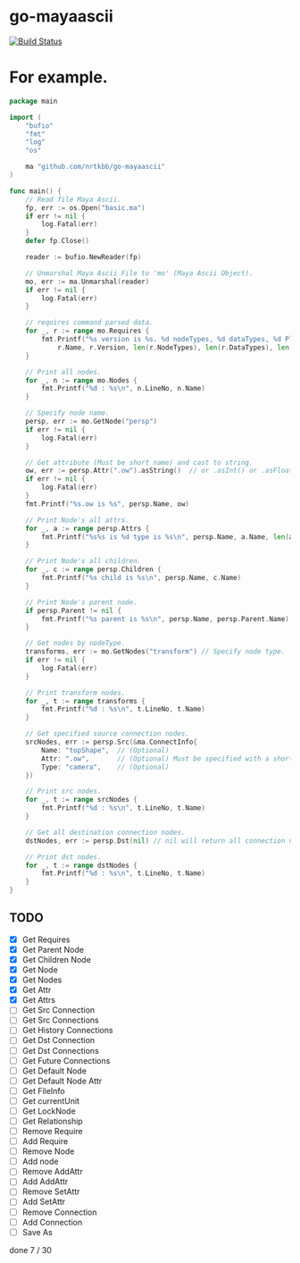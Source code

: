 # go-mayaascii

[![Build Status](https://travis-ci.org/nrtkbb/go-mayaascii.svg?branch=master)](https://travis-ci.org/nrtkbb/go-mayaascii)


# For example.

```go
package main

import (
	"bufio"
	"fmt"
	"log"
	"os"

	ma "github.com/nrtkbb/go-mayaascii"
)

func main() {
	// Read file Maya Ascii.
	fp, err := os.Open("basic.ma")
	if err != nil {
		log.Fatal(err)
	}
	defer fp.Close()

	reader := bufio.NewReader(fp)

	// Unmarshal Maya Ascii File to 'mo' (Maya Ascii Object).
	mo, err := ma.Unmarshal(reader)
	if err != nil {
		log.Fatal(err)
	}

	// requires command parsed data.
	for _, r := range mo.Requires {
		fmt.Printf("%s version is %s. %d nodeTypes, %d dataTypes, %d Plugin's nodes.\n",
			r.Name, r.Version, len(r.NodeTypes), len(r.DataTypes), len(r.Nodes))
	}

	// Print all nodes.
	for _, n := range mo.Nodes {
		fmt.Printf("%d : %s\n", n.LineNo, n.Name)
	}

	// Specify node name.
	persp, err := mo.GetNode("persp")
	if err != nil {
		log.Fatal(err)
	}

	// Get attribute (Must be short name) and cast to string.
	ow, err := persp.Attr(".ow").asString()  // or .asInt() or .asFloat() etc..
	if err != nil {
		log.Fatal(err)
	}
	fmt.Printf("%s.ow is %s", persp.Name, ow)

	// Print Node's all attrs.
	for _, a := range persp.Attrs {
		fmt.Printf("%s%s is %d type is %s\n", persp.Name, a.Name, len(a.Values), a.Type)
	}

	// Print Node's all children.
	for _, c := range persp.Children {
		fmt.Printf("%s child is %s\n", persp.Name, c.Name)
	}

	// Print Node's parent node.
	if persp.Parent != nil {
		fmt.Printf("%s parent is %s\n", persp.Name, persp.Parent.Name)
	}

	// Get nodes by nodeType.
	transforms, err := mo.GetNodes("transform") // Specify node type.
	if err != nil {
		log.Fatal(err)
	}

	// Print transform nodes.
	for _, t := range transforms {
		fmt.Printf("%d : %s\n", t.LineNo, t.Name)
	}

	// Get specified source connection nodes.
	srcNodes, err := persp.Src(&ma.ConnectInfo{
		Name: "topShape",  // (Optional)
		Attr: ".ow",       // (Optional) Must be specified with a short name
		Type: "camera",    // (Optional)
	})

	// Print src nodes.
	for _, t := range srcNodes {
		fmt.Printf("%d : %s\n", t.LineNo, t.Name)
	}

	// Get all destination connection nodes.
	dstNodes, err := persp.Dst(nil) // nil will return all connection nodes.

	// Print dst nodes.
	for _, t := range dstNodes {
		fmt.Printf("%d : %s\n", t.LineNo, t.Name)
	}
}
```


## TODO

- [x] Get Requires
- [x] Get Parent Node
- [x] Get Children Node
- [x] Get Node
- [x] Get Nodes
- [x] Get Attr
- [x] Get Attrs
- [ ] Get Src Connection
- [ ] Get Src Connections
- [ ] Get History Connections
- [ ] Get Dst Connection
- [ ] Get Dst Connections
- [ ] Get Future Connections
- [ ] Get Default Node
- [ ] Get Default Node Attr
- [ ] Get FileInfo
- [ ] Get currentUnit
- [ ] Get LockNode
- [ ] Get Relationship
- [ ] Remove Require
- [ ] Add Require
- [ ] Remove Node
- [ ] Add node
- [ ] Remove AddAttr
- [ ] Add AddAttr
- [ ] Remove SetAttr
- [ ] Add SetAttr
- [ ] Remove Connection
- [ ] Add Connection
- [ ] Save As

done 7 / 30
